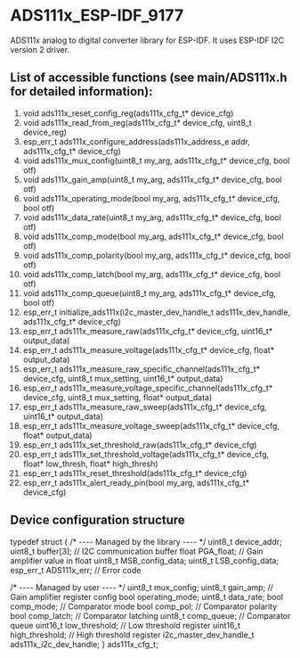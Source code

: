 # ADS111x_ESP-IDF_9177

ADS111x analog to digital converter library for ESP-IDF. It uses ESP-IDF I2C version 2 driver.

## List of accessible functions (see main/ADS111x.h for detailed information):
1. void ads111x_reset_config_reg(ads111x_cfg_t* device_cfg)
2. void ads111x_read_from_reg(ads111x_cfg_t* device_cfg, uint8_t device_reg)
3. esp_err_t ads111x_configure_address(ads111x_address_e addr, ads111x_cfg_t* device_cfg)
4. void ads111x_mux_config(uint8_t my_arg, ads111x_cfg_t* device_cfg, bool otf)
5. void ads111x_gain_amp(uint8_t my_arg, ads111x_cfg_t* device_cfg, bool otf)
6. void ads111x_operating_mode(bool my_arg, ads111x_cfg_t* device_cfg, bool otf)
7. void ads111x_data_rate(uint8_t my_arg, ads111x_cfg_t* device_cfg, bool otf)
8. void ads111x_comp_mode(bool my_arg, ads111x_cfg_t* device_cfg, bool otf)
9. void ads111x_comp_polarity(bool my_arg, ads111x_cfg_t* device_cfg, bool otf)
10. void ads111x_comp_latch(bool my_arg, ads111x_cfg_t* device_cfg, bool otf)
11. void ads111x_comp_queue(uint8_t my_arg, ads111x_cfg_t* device_cfg, bool otf)
12. esp_err_t initialize_ads111x(i2c_master_dev_handle_t ads111x_dev_handle, ads111x_cfg_t* device_cfg)
13. esp_err_t ads111x_measure_raw(ads111x_cfg_t* device_cfg, uint16_t* output_data)
14. esp_err_t ads111x_measure_voltage(ads111x_cfg_t* device_cfg, float* output_data)
15. esp_err_t ads111x_measure_raw_specific_channel(ads111x_cfg_t* device_cfg, uint8_t mux_setting, uint16_t* output_data)
16. esp_err_t ads111x_measure_voltage_specific_channel(ads111x_cfg_t* device_cfg, uint8_t mux_setting, float* output_data)
17. esp_err_t ads111x_measure_raw_sweep(ads111x_cfg_t* device_cfg, uint16_t* output_data)
18. esp_err_t ads111x_measure_voltage_sweep(ads111x_cfg_t* device_cfg, float* output_data)
19. esp_err_t ads111x_set_threshold_raw(ads111x_cfg_t* device_cfg)
20. esp_err_t ads111x_set_threshold_voltage(ads111x_cfg_t* device_cfg, float* low_thresh, float* high_thresh)
21. esp_err_t ads111x_reset_threshold(ads111x_cfg_t* device_cfg)
22. esp_err_t ads111x_alert_ready_pin(bool my_arg, ads111x_cfg_t* device_cfg)

## Device configuration structure
typedef struct {
   /* ---- Managed by the library ---- */
   uint8_t device_addr;    
   uint8_t buffer[3];        // I2C communication buffer
   float PGA_float;          // Gain amplifier value in float
   uint8_t MSB_config_data; 
   uint8_t LSB_config_data;
   esp_err_t ADS111x_err;    // Error code

   /* ---- Managed by user ---- */
   uint8_t mux_config;
   uint8_t gain_amp;         // Gain amplifier register config
   bool operating_mode;
   uint8_t data_rate;
   bool comp_mode;           // Comparator mode
   bool comp_pol;            // Comparator polarity
   bool comp_latch;          // Comparator latching
   uint8_t comp_queue;       // Comparator queue
   uint16_t low_threshold;   // Low threshold register 
   uint16_t high_threshold;  // High threshold register
   i2c_master_dev_handle_t ads111x_i2c_dev_handle; 
} ads111x_cfg_t;

